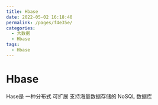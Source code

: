 ```yaml
---
title: Hbase
date: 2022-05-02 16:18:40
permalink: /pages/f4e35e/
categories:
  - 大数据
  - Hbase
tags:
  - Hbase
---
```

# Hbase

Hase是 一种分布式 可扩展 支持海量数据存储的 NoSQL 数据库

